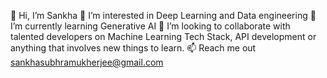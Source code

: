 👋 Hi, I’m Sankha
👀 I’m interested in Deep Learning and Data engineering
🌱 I’m currently learning Generative AI
💞️ I’m looking to collaborate with talented developers on Machine Learning Tech Stack, API development or anything that involves new things to learn.
📫 Reach me out sankhasubhramukherjee@gmail.com
